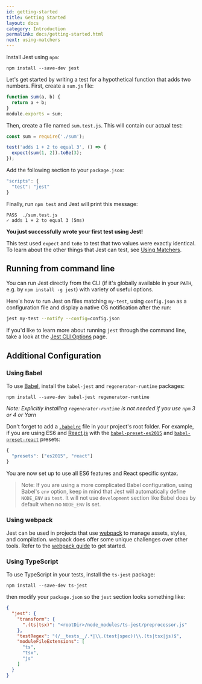 ```yaml
---
id: getting-started
title: Getting Started
layout: docs
category: Introduction
permalink: docs/getting-started.html
next: using-matchers
---
```


Install Jest using `npm`:

```
npm install --save-dev jest
```

Let's get started by writing a test for a hypothetical function that adds two numbers. First, create a `sum.js` file:

```javascript
function sum(a, b) {
  return a + b;
}
module.exports = sum;
```

Then, create a file named `sum.test.js`. This will contain our actual test:

```javascript
const sum = require('./sum');

test('adds 1 + 2 to equal 3', () => {
  expect(sum(1, 2)).toBe(3);
});
```

Add the following section to your `package.json`:

```js
"scripts": {
  "test": "jest"
}
```

Finally, run `npm test` and Jest will print this message:

```
PASS  ./sum.test.js
✓ adds 1 + 2 to equal 3 (5ms)
```

**You just successfully wrote your first test using Jest!**

This test used `expect` and `toBe` to test that two values were exactly identical. To learn about the other things that Jest can test, see [Using Matchers](/jest/docs/using-matchers.html).

## Running from command line

You can run Jest directly from the CLI (if it's globally available in your `PATH`, e.g. by `npm install -g jest`) with variety of useful options.

Here's how to run Jest on files matching `my-test`, using `config.json` as a configuration file and display a native OS notification after the run:

```bash
jest my-test --notify --config=config.json
```

If you'd like to learn more about running `jest` through the command line, take a look at the [Jest CLI Options](https://facebook.github.io/jest/docs/cli.html) page.

## Additional Configuration

### Using Babel

To use [Babel](http://babeljs.io/), install the `babel-jest` and `regenerator-runtime` packages:

```
npm install --save-dev babel-jest regenerator-runtime
```

*Note: Explicitly installing `regenerator-runtime` is not needed if you use `npm` 3 or 4 or Yarn*

Don't forget to add a [`.babelrc`](https://babeljs.io/docs/usage/babelrc/) file in your project's root folder. For example, if you are using ES6 and [React.js](https://facebook.github.io/react/) with the [`babel-preset-es2015`](https://babeljs.io/docs/plugins/preset-es2015/) and [`babel-preset-react`](https://babeljs.io/docs/plugins/preset-react/) presets:

```js
{
  "presets": ["es2015", "react"]
}
```

You are now set up to use all ES6 features and React specific syntax.

> Note: If you are using a more complicated Babel configuration, using Babel's `env` option,
keep in mind that Jest will automatically define `NODE_ENV` as `test`.
It will not use `development` section like Babel does by default when no `NODE_ENV` is set.

### Using webpack

Jest can be used in projects that use [webpack](https://webpack.github.io/) to manage assets, styles, and compilation. webpack does offer some unique challenges over other tools. Refer to the [webpack guide](/jest/docs/webpack.html) to get started.

### Using TypeScript

To use TypeScript in your tests, install the `ts-jest` package:

```
npm install --save-dev ts-jest
```

then modify your `package.json` so the `jest` section looks something like:

```json
{
  "jest": {
    "transform": {
      ".(ts|tsx)": "<rootDir>/node_modules/ts-jest/preprocessor.js"
    },
    "testRegex": "(/__tests__/.*|\\.(test|spec))\\.(ts|tsx|js)$",
    "moduleFileExtensions": [
      "ts",
      "tsx",
      "js"
    ]
  }
}
```
